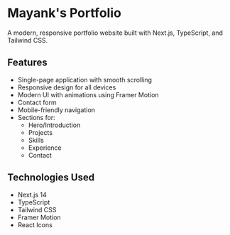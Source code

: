 # Mayank's Portfolio

A modern, responsive portfolio website built with Next.js, TypeScript, and Tailwind CSS.

## Features

- Single-page application with smooth scrolling
- Responsive design for all devices
- Modern UI with animations using Framer Motion
- Contact form
- Mobile-friendly navigation
- Sections for:
  - Hero/Introduction
  - Projects
  - Skills
  - Experience
  - Contact

## Technologies Used

- Next.js 14
- TypeScript
- Tailwind CSS
- Framer Motion
- React Icons